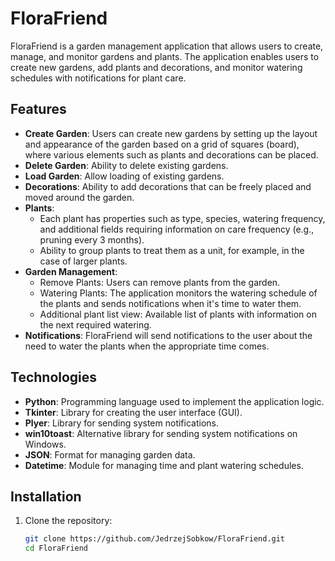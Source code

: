 # FloraFriend

FloraFriend is a garden management application that allows users to create, manage, and monitor gardens and plants. The application enables users to create new gardens, add plants and decorations, and monitor watering schedules with notifications for plant care.

## Features

- **Create Garden**: Users can create new gardens by setting up the layout and appearance of the garden based on a grid of squares (board), where various elements such as plants and decorations can be placed.
- **Delete Garden**: Ability to delete existing gardens.
- **Load Garden**: Allow loading of existing gardens.
- **Decorations**: Ability to add decorations that can be freely placed and moved around the garden.
- **Plants**:
  - Each plant has properties such as type, species, watering frequency, and additional fields requiring information on care frequency (e.g., pruning every 3 months).
  - Ability to group plants to treat them as a unit, for example, in the case of larger plants.
- **Garden Management**:
  - Remove Plants: Users can remove plants from the garden.
  - Watering Plants: The application monitors the watering schedule of the plants and sends notifications when it's time to water them.
  - Additional plant list view: Available list of plants with information on the next required watering.
- **Notifications**: FloraFriend will send notifications to the user about the need to water the plants when the appropriate time comes.

## Technologies

- **Python**: Programming language used to implement the application logic.
- **Tkinter**: Library for creating the user interface (GUI).
- **Plyer**: Library for sending system notifications.
- **win10toast**: Alternative library for sending system notifications on Windows.
- **JSON**: Format for managing garden data.
- **Datetime**: Module for managing time and plant watering schedules.

## Installation

1. Clone the repository:
   ```bash
   git clone https://github.com/JedrzejSobkow/FloraFriend.git
   cd FloraFriend
